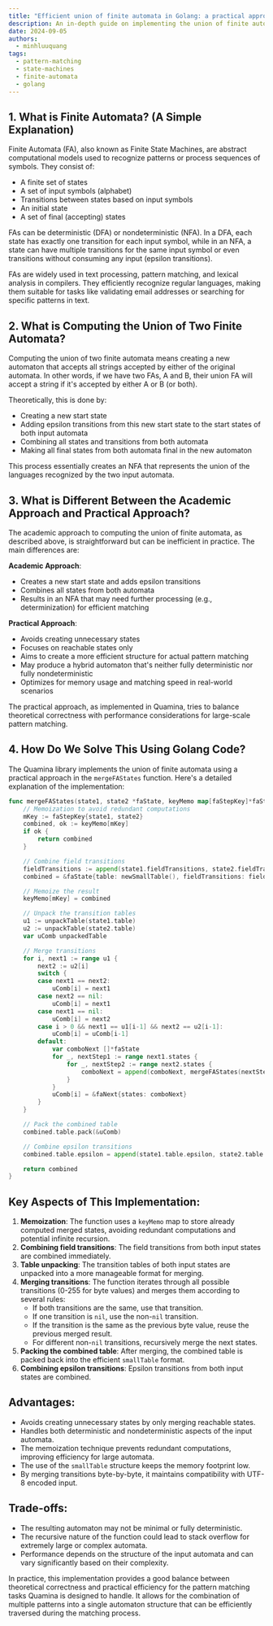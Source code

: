 ```yaml
---
title: "Efficient union of finite automata in Golang: a practical approach"
description: An in-depth guide on implementing the union of finite automata in Golang, focusing on practical efficiency and performance considerations.
date: 2024-09-05
authors:
  - minhluuquang
tags:
  - pattern-matching
  - state-machines
  - finite-automata
  - golang
---
```


## 1. What is Finite Automata? (A Simple Explanation)

Finite Automata (FA), also known as Finite State Machines, are abstract computational models used to recognize patterns or process sequences of symbols. They consist of:

- A finite set of states
- A set of input symbols (alphabet)
- Transitions between states based on input symbols
- An initial state
- A set of final (accepting) states

FAs can be deterministic (DFA) or nondeterministic (NFA). In a DFA, each state has exactly one transition for each input symbol, while in an NFA, a state can have multiple transitions for the same input symbol or even transitions without consuming any input (epsilon transitions).

FAs are widely used in text processing, pattern matching, and lexical analysis in compilers. They efficiently recognize regular languages, making them suitable for tasks like validating email addresses or searching for specific patterns in text.

## 2. What is Computing the Union of Two Finite Automata?

Computing the union of two finite automata means creating a new automaton that accepts all strings accepted by either of the original automata. In other words, if we have two FAs, A and B, their union FA will accept a string if it's accepted by either A or B (or both).

Theoretically, this is done by:

- Creating a new start state
- Adding epsilon transitions from this new start state to the start states of both input automata
- Combining all states and transitions from both automata
- Making all final states from both automata final in the new automaton

This process essentially creates an NFA that represents the union of the languages recognized by the two input automata.

## 3. What is Different Between the Academic Approach and Practical Approach?

The academic approach to computing the union of finite automata, as described above, is straightforward but can be inefficient in practice. The main differences are:

**Academic Approach**:

- Creates a new start state and adds epsilon transitions
- Combines all states from both automata
- Results in an NFA that may need further processing (e.g., determinization) for efficient matching

**Practical Approach**:

- Avoids creating unnecessary states
- Focuses on reachable states only
- Aims to create a more efficient structure for actual pattern matching
- May produce a hybrid automaton that's neither fully deterministic nor fully nondeterministic
- Optimizes for memory usage and matching speed in real-world scenarios

The practical approach, as implemented in Quamina, tries to balance theoretical correctness with performance considerations for large-scale pattern matching.

## 4. How Do We Solve This Using Golang Code?

The Quamina library implements the union of finite automata using a practical approach in the `mergeFAStates` function. Here's a detailed explanation of the implementation:

```go
func mergeFAStates(state1, state2 *faState, keyMemo map[faStepKey]*faState, printer printer) *faState {
    // Memoization to avoid redundant computations
    mKey := faStepKey{state1, state2}
    combined, ok := keyMemo[mKey]
    if ok {
        return combined
    }

    // Combine field transitions
    fieldTransitions := append(state1.fieldTransitions, state2.fieldTransitions...)
    combined = &faState{table: newSmallTable(), fieldTransitions: fieldTransitions}

    // Memoize the result
    keyMemo[mKey] = combined

    // Unpack the transition tables
    u1 := unpackTable(state1.table)
    u2 := unpackTable(state2.table)
    var uComb unpackedTable

    // Merge transitions
    for i, next1 := range u1 {
        next2 := u2[i]
        switch {
        case next1 == next2:
            uComb[i] = next1
        case next2 == nil:
            uComb[i] = next1
        case next1 == nil:
            uComb[i] = next2
        case i > 0 && next1 == u1[i-1] && next2 == u2[i-1]:
            uComb[i] = uComb[i-1]
        default:
            var comboNext []*faState
            for _, nextStep1 := range next1.states {
                for _, nextStep2 := range next2.states {
                    comboNext = append(comboNext, mergeFAStates(nextStep1, nextStep2, keyMemo, printer))
                }
            }
            uComb[i] = &faNext{states: comboNext}
        }
    }

    // Pack the combined table
    combined.table.pack(&uComb)

    // Combine epsilon transitions
    combined.table.epsilon = append(state1.table.epsilon, state2.table.epsilon...)

    return combined
}
```

## Key Aspects of This Implementation:

1. **Memoization**: The function uses a `keyMemo` map to store already computed merged states, avoiding redundant computations and potential infinite recursion.
2. **Combining field transitions**: The field transitions from both input states are combined immediately.
3. **Table unpacking**: The transition tables of both input states are unpacked into a more manageable format for merging.
4. **Merging transitions**: The function iterates through all possible transitions (0-255 for byte values) and merges them according to several rules:
   - If both transitions are the same, use that transition.
   - If one transition is `nil`, use the non-`nil` transition.
   - If the transition is the same as the previous byte value, reuse the previous merged result.
   - For different non-`nil` transitions, recursively merge the next states.
5. **Packing the combined table**: After merging, the combined table is packed back into the efficient `smallTable` format.
6. **Combining epsilon transitions**: Epsilon transitions from both input states are combined.

## Advantages:

- Avoids creating unnecessary states by only merging reachable states.
- Handles both deterministic and nondeterministic aspects of the input automata.
- The memoization technique prevents redundant computations, improving efficiency for large automata.
- The use of the `smallTable` structure keeps the memory footprint low.
- By merging transitions byte-by-byte, it maintains compatibility with UTF-8 encoded input.

## Trade-offs:

- The resulting automaton may not be minimal or fully deterministic.
- The recursive nature of the function could lead to stack overflow for extremely large or complex automata.
- Performance depends on the structure of the input automata and can vary significantly based on their complexity.

In practice, this implementation provides a good balance between theoretical correctness and practical efficiency for the pattern matching tasks Quamina is designed to handle. It allows for the combination of multiple patterns into a single automaton structure that can be efficiently traversed during the matching process.
